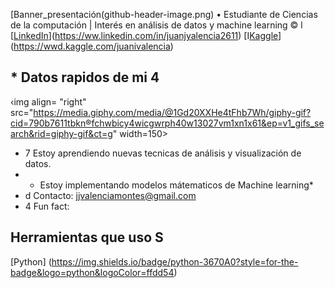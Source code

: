 [Banner_presentación(github-header-image.png)
• Estudiante de Ciencias de la computación | Interés en análisis de datos y machine learning © l
[[LinkedIn](https://img.shields.lo/badge/linkedin-%230077B5.syg?style=for-the-badge&logo=linkedin&logoColor=white)](https://ww.linkedin.com/in/juanjyalencia2611)
[I[Kaggle](https://img.shields.lo/badge/Kaggle-035aZd?style=for-the-badge&logo=kaggle&logoColor=white)](https://wwd.kaggle.com/juanivalencia)





   
## * Datos rapidos de mi 4
‹img align= "right" src="https://media.giphy.com/media/@1Gd20XXHe4tFhb7Wh/giphy-gif?cid=790b7611tbkn®fchwbicy4wicgwrph40w13027vm1xn1x61&ep=v1_gifs_search&rid=giphy-gif&ct=g" width=150>
- 7 Estoy aprendiendo nuevas tecnicas de análisis y visualización de datos.
- * Estoy implementando modelos mátematicos de Machine learning*
- d Contacto: jjvalenciamontes@gmail.com
- 4 Fun fact:
## Herramientas que uso S
[Python] (https://img.shields.io/badge/python-3670A0?style=for-the-badge&logo=python&logoColor=ffdd54)
